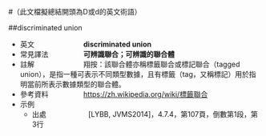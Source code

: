 #（此文檔擬總結開頭為D或d的英文術語）

##discriminated union

* 英文　　　　　　　**discriminated union**
* 常見譯法　　　　　**可辨識聯合；可辨識的聯合體**
* 註解　　　　　　　翔按：該聯合體亦稱標籤聯合或標記聯合（tagged union），是指一種可表示不同類型數據，且有標籤（tag，又稱標記）用於指明當前所表示數據類型的聯合體。
* 參考資料　　　　　https://zh.wikipedia.org/wiki/標籤聯合
* 示例
  * 出處　　　　　　[LYBB, JVMS2014]，4.7.4，第107頁，倒數第1段，第3行

